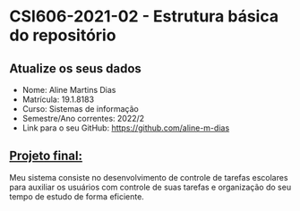 # **CSI606-2021-02 - Estrutura básica do repositório**

## Atualize os seus dados

- Nome: Aline Martins Dias
- Matrícula: 19.1.8183
- Curso: Sistemas de informação
- Semestre/Ano correntes: 2022/2
- Link para o seu GitHub: https://github.com/aline-m-dias

## [Projeto final:](./Projeto/README.md)
Meu sistema consiste no desenvolvimento de controle de tarefas escolares para auxiliar os usuários com 
controle de suas tarefas e organização do seu tempo de estudo de forma eficiente.